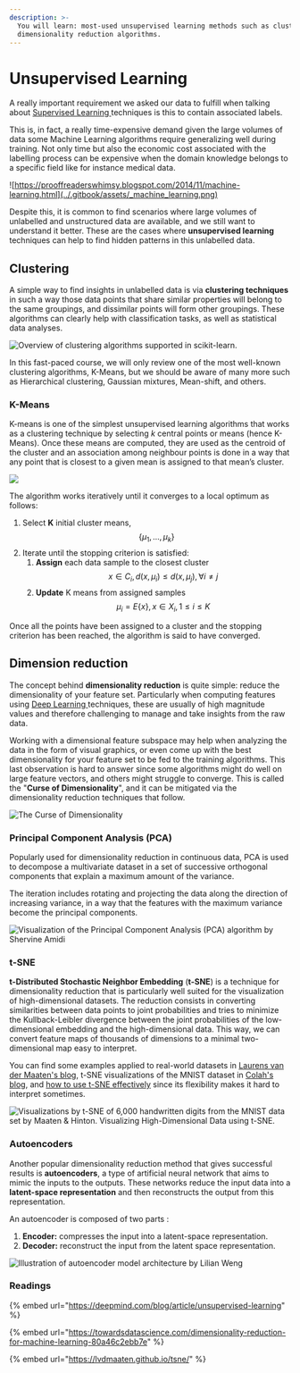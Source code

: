 ```yaml
---
description: >-
  You will learn: most-used unsupervised learning methods such as clustering and
  dimensionality reduction algorithms.
---
```


# Unsupervised Learning

A really important requirement we asked our data to fulfill when talking about [Supervised Learning ](supervised-learning.md)techniques is this to contain associated labels. 

This is, in fact, a really time-expensive demand given the large volumes of data some Machine Learning algorithms require generalizing well during training. Not only time but also the economic cost associated with the labelling process can be expensive when the domain knowledge belongs to a specific field like for instance medical data.

![https://prooffreaderswhimsy.blogspot.com/2014/11/machine-learning.html](../.gitbook/assets/_machine_learning.png)

Despite this, it is common to find scenarios where large volumes of unlabelled and unstructured data are available, and we still want to understand it better. These are the cases where **unsupervised learning** techniques can help to find hidden patterns in this unlabelled data.

## Clustering

A simple way to find insights in unlabelled data is via **clustering techniques** in such a way those data points that share similar properties will belong to the same groupings, and dissimilar points will form other groupings. These algorithms can clearly help with classification tasks, as well as statistical data analyses.

![Overview of clustering algorithms supported in scikit-learn.](../.gitbook/assets/sphx_glr_plot_cluster_comparison_0011.png)

In this fast-paced course, we will only review one of the most well-known clustering algorithms, K-Means, but we should be aware of many more such as Hierarchical clustering, Gaussian mixtures, Mean-shift, and others.

### K-Means

K-means is one of the simplest unsupervised learning algorithms that works as a clustering technique by selecting _k_ central points or means \(hence K-Means\). Once these means are computed, they are used as the centroid of the cluster and an association among neighbour points is done in a way that any point that is closest to a given mean is assigned to that mean’s cluster.

![](https://media.giphy.com/media/12vVAGkaqHUqCQ/giphy.gif)

The algorithm works iteratively until it converges to a local optimum as follows:

1. Select **K** initial cluster means, $$\{ \mu_1, ..., \mu_k \}$$ 
2. Iterate until the stopping criterion is satisfied: 
   1. **Assign** each data sample to the closest cluster $$x \in C_i , d(x, \mu_i) \leq d (x, \mu_j),\forall i\neq j $$ 
   2. **Update** K means from assigned samples $$\mu_i = E\{x\}, x \in X_i, 1 \leq i \leq K $$ 

Once all the points have been assigned to a cluster and the stopping criterion has been reached, the algorithm is said to have converged.

## Dimension reduction

The concept behind **dimensionality reduction** is quite simple: reduce the dimensionality of your feature set. Particularly when computing features using [Deep Learning ](deep-learning.md)techniques, these are usually of high magnitude values and therefore challenging to manage and take insights from the raw data.

Working with a dimensional feature subspace may help when analyzing the data in the form of visual graphics, or even come up with the best dimensionality for your feature set to be fed to the training algorithms. This last observation is hard to answer since some algorithms might do well on large feature vectors, and others might struggle to converge. This is called the "**Curse of Dimensionality**", and it can be mitigated via the dimensionality reduction techniques that follow.

![The Curse of Dimensionality](../.gitbook/assets/1_vah8iolnqlxnhq9ysvzykw.png)

### Principal Component Analysis \(PCA\)

Popularly used for dimensionality reduction in continuous data, PCA is used to decompose a multivariate dataset in a set of successive orthogonal components that explain a maximum amount of the variance.

The iteration includes rotating and projecting the data along the direction of increasing variance, in a way that the features with the maximum variance become the principal components.

![Visualization of the Principal Component Analysis \(PCA\) algorithm by Shervine Amidi](../.gitbook/assets/screen_shot_2020-07-01_at_8.52.19_pm%20%281%29.png)

### t-SNE

**t-Distributed Stochastic Neighbor Embedding** \(**t-SNE**\) is a technique for dimensionality reduction that is particularly well suited for the visualization of high-dimensional datasets. The reduction consists in converting similarities between data points to joint probabilities and tries to minimize the Kullback-Leibler divergence between the joint probabilities of the low-dimensional embedding and the high-dimensional data. This way, we can convert feature maps of thousands of dimensions to a minimal two-dimensional map easy to interpret.

You can find some examples applied to real-world datasets in [Laurens van der Maaten's blog](https://lvdmaaten.github.io/tsne/), t-SNE visualizations of the MNIST dataset in [Colah's blog](https://colah.github.io/posts/2014-10-Visualizing-MNIST/), and [how to use t-SNE effectively](https://distill.pub/2016/misread-tsne/) since its flexibility makes it hard to interpret sometimes.

![Visualizations by t-SNE of 6,000 handwritten digits from the MNIST data set by Maaten &amp; Hinton. Visualizing High-Dimensional Data using t-SNE.](../.gitbook/assets/animation-94a2c1ff.gif)

### Autoencoders

Another popular dimensionality reduction method that gives successful results is **autoencoders**, a type of artificial neural network that aims to mimic the inputs to the outputs. These networks reduce the input data into a **latent-space representation** and then reconstructs the output from this representation.

An autoencoder is composed of two parts :

1. **Encoder:** compresses the input into a latent-space representation.
2. **Decoder:** reconstruct the input from the latent space representation.



![Illustration of autoencoder model architecture by Lilian Weng](../.gitbook/assets/autoencoder-architecture.png)

### Readings

{% embed url="https://deepmind.com/blog/article/unsupervised-learning" %}

{% embed url="https://towardsdatascience.com/dimensionality-reduction-for-machine-learning-80a46c2ebb7e" %}

{% embed url="https://lvdmaaten.github.io/tsne/" %}

